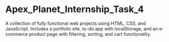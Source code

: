 # Apex_Planet_Internship_Task_4
A collection of fully functional web projects using HTML, CSS, and JavaScript. Includes a portfolio site, to-do app with localStorage, and an e-commerce product page with filtering, sorting, and cart functionality.
